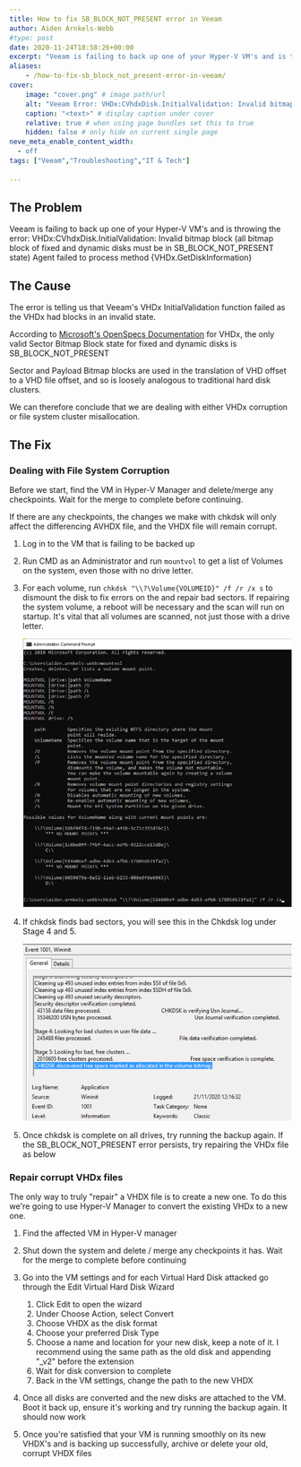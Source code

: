 ```yaml
---
title: How to fix SB_BLOCK_NOT_PRESENT error in Veeam
author: Aiden Arnkels-Webb
#type: post
date: 2020-11-24T18:58:26+00:00
excerpt: "Veeam is failing to back up one of your Hyper-V VM's and is throwing the error: VHDx:CVhdxDisk.InitialValidation: Invalid bitmap block (all bitmap block of fixed and dynamic disks must be in SB_BLOCK_NOT_PRESENT state) Agent failed to process method {VHDx.GetDiskInformation}"
aliases:
    - /how-to-fix-sb_block_not_present-error-in-veeam/
cover:
    image: "cover.png" # image path/url
    alt: "Veeam Error: VHDx:CVhdxDisk.InitialValidation: Invalid bitmap block" # alt text
    caption: "<text>" # display caption under cover
    relative: true # when using page bundles set this to true
    hidden: false # only hide on current single page
neve_meta_enable_content_width:
  - off
tags: ["Veeam","Troubleshooting","IT & Tech"]

---
```

## The Problem

Veeam is failing to back up one of your Hyper-V VM's and is throwing the error: VHDx:CVhdxDisk.InitialValidation: Invalid bitmap block (all bitmap block of fixed and dynamic disks must be in SB\_BLOCK\_NOT_PRESENT state) Agent failed to process method {VHDx.GetDiskInformation}

## The Cause

The error is telling us that Veeam's VHDx InitialValidation function failed as the VHDx had blocks in an invalid state.

According to [Microsoft's OpenSpecs Documentation][1] for VHDx, the only valid Sector Bitmap Block state for fixed and dynamic disks is SB\_BLOCK\_NOT_PRESENT

Sector and Payload Bitmap blocks are used in the translation of VHD offset to a VHD file offset, and so is loosely analogous to traditional hard disk clusters.

We can therefore conclude that we are dealing with either VHDx corruption or file system cluster misallocation.

## The Fix

### Dealing with File System Corruption

Before we start, find the VM in Hyper-V Manager and delete/merge any checkpoints. Wait for the merge to complete before continuing.

If there are any checkpoints, the changes we make with chkdsk will only affect the differencing AVHDX file, and the VHDX file will remain corrupt.

1. Log in to the VM that is failing to be backed up

2. Run CMD as an Administrator and run `mountvol` to get a list of Volumes on the system, even those with no drive letter.

3. For each volume, run `chkdsk "\\?\Volume{VOLUMEID}" /f /r /x s` to dismount the disk to fix errors on the and repair bad sectors. If repairing the system volume, a reboot will be necessary and the scan will run on startup. It's vital that all volumes are scanned, not just those with a drive letter.

    ![MountVol and Chkdsk](mountvol_and_chkdsk.png)

4. If chkdsk finds bad sectors, you will see this in the Chkdsk log under Stage 4 and 5.

    ![Chkdsk stage 5 in Event Viewer](Chkdsk-stage-5.png)

5. Once chkdsk is complete on all drives, try running the backup again. If the SB\_BLOCK\_NOT_PRESENT error persists, try repairing the VHDx file as below

### Repair corrupt VHDx files

The only way to truly "repair" a VHDX file is to create a new one. To do this we're going to use Hyper-V Manager to convert the existing VHDx to a new one.

1. Find the affected VM in Hyper-V manager
2. Shut down the system and delete / merge any checkpoints it has. Wait for the merge to complete before continuing
3. Go into the VM settings and for each Virtual Hard Disk attacked go through the Edit Virtual Hard Disk Wizard
    1. Click Edit to open the wizard
    2. Under Choose Action, select Convert
    3. Choose VHDX as the disk format
    4. Choose your preferred Disk Type
    5. Choose a name and location for your new disk, keep a note of it. I recommend using the same path as the old disk and appending "_v2" before the extension
    6. Wait for disk conversion to complete
    7. Back in the VM settings, change the path to the new VHDX

4. Once all disks are converted and the new disks are attached to the VM. Boot it back up, ensure it's working and try running the backup again. It should now work

5. Once you're satisfied that your VM is running smoothly on its new VHDX's and is backing up successfully, archive or delete your old, corrupt VHDX files

 [1]: https://docs.microsoft.com/en-us/openspecs/windows_protocols/ms-vhdx/61251993-f2da-47af-b6ab-e8a8bd299094
